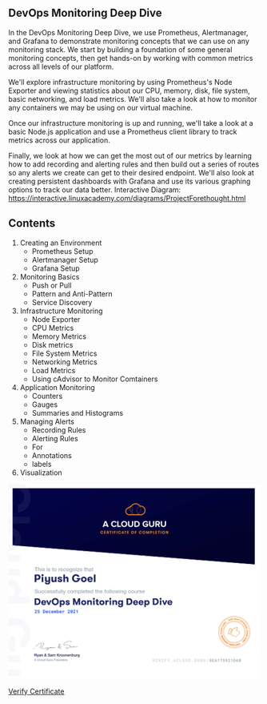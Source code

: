 ## DevOps Monitoring Deep Dive

In the DevOps Monitoring Deep Dive, we use Prometheus, Alertmanager, and Grafana to demonstrate monitoring concepts that we can use on any monitoring stack. We start by building a foundation of some general monitoring concepts, then get hands-on by working with common metrics across all levels of our platform.

We'll explore infrastructure monitoring by using Prometheus's Node Exporter and viewing statistics about our CPU, memory, disk, file system, basic networking, and load metrics. We'll also take a look at how to monitor any containers we may be using on our virtual machine.

Once our infrastructure monitoring is up and running, we'll take a look at a basic Node.js application and use a Prometheus client library to track metrics across our application.

Finally, we look at how we can get the most out of our metrics by learning how to add recording and alerting rules and then build out a series of routes so any alerts we create can get to their desired endpoint. We'll also look at creating persistent dashboards with Grafana and use its various graphing options to track our data better.
Interactive Diagram: https://interactive.linuxacademy.com/diagrams/ProjectForethought.html
## Contents
1. Creating an Environment
   - Prometheus Setup
   - Alertmanager Setup
   - Grafana Setup
2. Monitoring Basics
   - Push or Pull
   - Pattern and Anti-Pattern
   - Service Discovery
3. Infrastructure Monitoring
   - Node Exporter
   - CPU Metrics
   - Memory Metrics
   - Disk metrics
   - File System Metrics
   - Networking Metrics
   - Load Metrics
   - Using cAdvisor to Monitor Comtainers
4. Application Monitoring
   - Counters
   - Gauges
   - Summaries and Histograms
5. Managing Alerts
   - Recording Rules
   - Alerting Rules
   - For
   - Annotations
   - labels
6. Visualization

![Certificate](images/0EA175921D68.jpg)

[Verify Certificate](https://verify.acloud.guru/0EA175921D68)